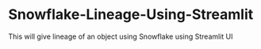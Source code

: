 # Snowflake-Lineage-Using-Streamlit
This will give lineage of an object using Snowflake using Streamlit UI
